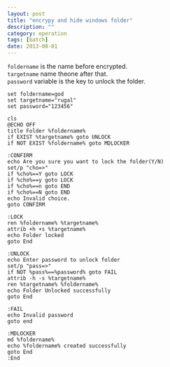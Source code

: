 ```yaml
---
layout: post
title: "encrypy and hide windows folder"
description: ""
category: operation
tags: [batch]
date: 2013-08-01
---
```



`foldername` is the name before encrypted.  
`targetname` name theone after that.  
`password` variable is the key to unlock the folder.


```shell
set foldername=god
set targetname="rugal"
set password="123456"

cls
@ECHO OFF
title Folder %foldername%
if EXIST %targetname% goto UNLOCK
if NOT EXIST %foldername% goto MDLOCKER

:CONFIRM
echo Are you sure you want to lock the folder(Y/N)
set/p "cho=>"
if %cho%==Y goto LOCK
if %cho%==y goto LOCK
if %cho%==n goto END
if %cho%==N goto END
echo Invalid choice.
goto CONFIRM

:LOCK
ren %foldername% %targetname%
attrib +h +s %targetname%
echo Folder locked
goto End

:UNLOCK
echo Enter password to unlock folder
set/p "pass=>"
if NOT %pass%==%password% goto FAIL
attrib -h -s %targetname%
ren %targetname% %foldername%
echo Folder Unlocked successfully
goto End

:FAIL
echo Invalid password
goto end

:MDLOCKER
md %foldername%
echo %foldername% created successfully
goto End
:End
```
